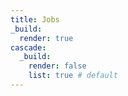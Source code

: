 ```yaml
---
title: Jobs
_build:
  render: true
cascade:
  _build:
    render: false
    list: true # default
---
```

